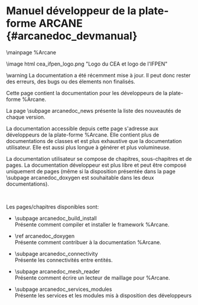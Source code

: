 # Manuel développeur de la plate-forme ARCANE {#arcanedoc_devmanual}

\mainpage %Arcane

\image html cea_ifpen_logo.png "Logo du CEA et logo de l'IFPEN"

\warning La documentation a été récemment mise à jour. Il peut donc rester
des erreurs, des bugs ou des élements non finalisés.

Cette page contient la documentation pour les développeurs de la plate-forme %Arcane.

La page \subpage arcanedoc_news présente la liste des nouveautés de chaque version.

La documentation accessible depuis cette page s'adresse aux développeurs de la 
plate-forme %Arcane. Elle contient plus de documentations de classes et est plus
exhaustive que la documentation utilisateur. Elle est aussi plus longue à générer
et plus volumineuse.

La documentation utilisateur se compose de chapitres, sous-chapitres et de pages.
La documentation développeur est plus libre et peut être composé uniquement de pages
(même si la disposition présentée dans la page \subpage arcanedoc_doxygen est souhaitable
dans les deux documentations).

<br>

Les pages/chapitres disponibles sont:

- \subpage arcanedoc_build_install <br>
  Présente comment compiler et installer le framework %Arcane.

- \ref arcanedoc_doxygen <br>
  Présente comment contribuer à la documentation %Arcane.

- \subpage arcanedoc_connectivity <br>
  Présente les connectivités entre entités.

- \subpage arcanedoc_mesh_reader <br>
  Présente comment écrire un lecteur de maillage pour %Arcane.

- \subpage arcanedoc_services_modules <br>
  Présente les services et les modules mis à disposition des développeurs
